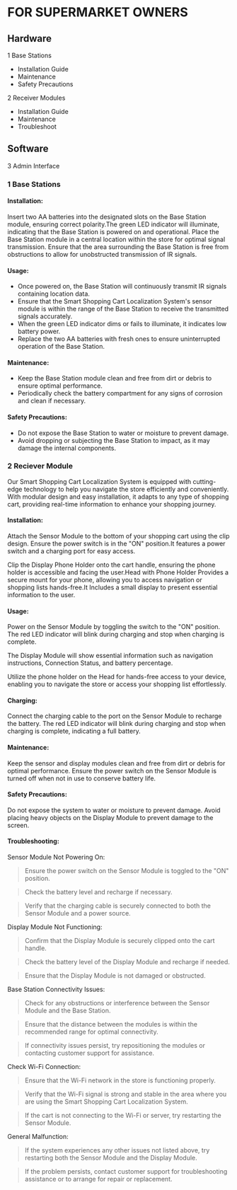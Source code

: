 # FOR SUPERMARKET OWNERS

## Hardware

1 Base Stations

* Installation Guide
* Maintenance
* Safety Precautions

2 Receiver Modules

* Installation Guide
* Maintenance
* Troubleshoot

## Software

3 Admin Interface


### 1 Base Stations

#### Installation:

Insert two AA batteries into the designated slots on the Base Station module, ensuring correct polarity.The green LED indicator will illuminate, indicating that the Base Station is powered on and operational.
Place the Base Station module in a central location within the store for optimal signal transmission.
Ensure that the area surrounding the Base Station is free from obstructions to allow for unobstructed transmission of IR signals.


#### Usage:

* Once powered on, the Base Station will continuously transmit IR signals containing location data.
* Ensure that the Smart Shopping Cart Localization System's sensor module is within the range of the Base Station to receive the transmitted signals accurately.
* When the green LED indicator dims or fails to illuminate, it indicates low battery power.
* Replace the two AA batteries with fresh ones to ensure uninterrupted operation of the Base Station.

#### Maintenance:

* Keep the Base Station module clean and free from dirt or debris to ensure optimal performance.
* Periodically check the battery compartment for any signs of corrosion and clean if necessary.

#### Safety Precautions:

* Do not expose the Base Station to water or moisture to prevent damage.
* Avoid dropping or subjecting the Base Station to impact, as it may damage the internal components.

### 2 Reciever Module

Our Smart Shopping Cart Localization System is equipped with cutting-edge technology to help you navigate the store efficiently and conveniently. With modular design and easy installation, it adapts to any type of shopping cart, providing real-time information to enhance your shopping journey.

#### Installation:

Attach the Sensor Module to the bottom of your shopping cart using the clip design. Ensure the power switch is in the "ON" position.It features a power switch and a charging port for easy access.

Clip the Display Phone Holder onto the cart handle, ensuring the phone holder is accessible and facing the user.Head with Phone Holder Provides a secure mount for your phone, allowing you to access navigation or shopping lists hands-free.It Includes a small display to present essential information to the user.




#### Usage:
Power on the Sensor Module by toggling the switch to the "ON" position. The red LED indicator will blink during charging and stop when charging is complete.

The Display Module will show essential information such as navigation instructions, Connection Status, and battery percentage.






Utilize the phone holder on the Head for hands-free access to your device, enabling you to navigate the store or access your shopping list effortlessly.


#### Charging:

Connect the charging cable to the port on the Sensor Module to recharge the battery.
The red LED indicator will blink during charging and stop when charging is complete, indicating a full battery.

#### Maintenance:

Keep the sensor and display modules clean and free from dirt or debris for optimal performance.
Ensure the power switch on the Sensor Module is turned off when not in use to conserve battery life.

#### Safety Precautions:

Do not expose the system to water or moisture to prevent damage.
Avoid placing heavy objects on the Display Module to prevent damage to the screen.

#### Troubleshooting:

Sensor Module Not Powering On:

> Ensure the power switch on the Sensor Module is toggled to the "ON" position.

> Check the battery level and recharge if necessary.

> Verify that the charging cable is securely connected to both the Sensor Module and a power source.

Display Module Not Functioning:

> Confirm that the Display Module is securely clipped onto the cart handle.

> Check the battery level of the Display Module and recharge if needed.

> Ensure that the Display Module is not damaged or obstructed.

Base Station Connectivity Issues:

> Check for any obstructions or interference between the Sensor Module and the Base Station.

> Ensure that the distance between the modules is within the recommended range for optimal connectivity.

> If connectivity issues persist, try repositioning the modules or contacting customer support for assistance.

Check Wi-Fi Connection:

> Ensure that the Wi-Fi network in the store is functioning properly.

> Verify that the Wi-Fi signal is strong and stable in the area where you are using the Smart Shopping Cart Localization System.

> If the cart is not connecting to the Wi-Fi or server, try restarting the Sensor Module.

 General Malfunction:

> If the system experiences any other issues not listed above, try restarting both the Sensor Module and the Display Module.

> If the problem persists, contact customer support for troubleshooting assistance or to arrange for repair or replacement.
